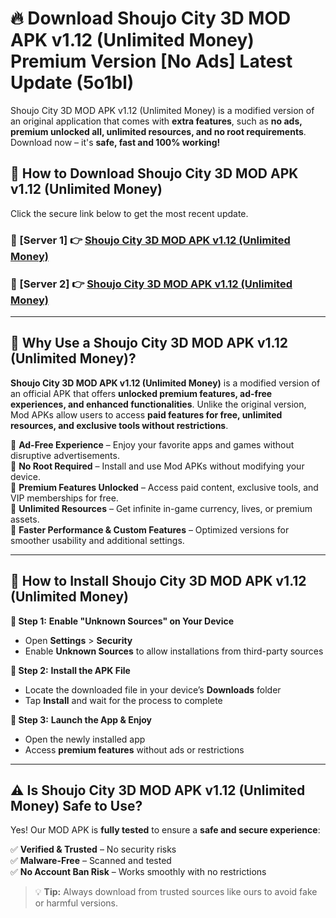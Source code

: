 # 🔥 Download Shoujo City 3D MOD APK v1.12 (Unlimited Money) Premium Version [No Ads] Latest Update (5o1bl) 

Shoujo City 3D MOD APK v1.12 (Unlimited Money) is a modified version of an original application that comes with **extra features**, such as **no ads, premium unlocked all, unlimited resources, and no root requirements**. Download now – it's **safe, fast and 100% working!**

## **📱 How to Download Shoujo City 3D MOD APK v1.12 (Unlimited Money)**  

Click the secure link below to get the most recent update.  

 ### **📌 [Server 1] 👉** [Shoujo City 3D MOD APK v1.12 (Unlimited Money)](https://apkcomod.com?title=Shoujo_City_3D_MOD_APK_v1.12_(Unlimited_Money))

 ### **📌 [Server 2] 👉** [Shoujo City 3D MOD APK v1.12 (Unlimited Money)](https://apkcomod.com?title=Shoujo_City_3D_MOD_APK_v1.12_(Unlimited_Money))

---

## **🤖 Why Use a Shoujo City 3D MOD APK v1.12 (Unlimited Money)?**  

**Shoujo City 3D MOD APK v1.12 (Unlimited Money)** is a modified version of an official APK that offers **unlocked premium features, ad-free experiences, and enhanced functionalities**. Unlike the original version, Mod APKs allow users to access **paid features for free, unlimited resources, and exclusive tools without restrictions**.

🔽 **Ad-Free Experience** – Enjoy your favorite apps and games without disruptive advertisements.  
🔽 **No Root Required** – Install and use Mod APKs without modifying your device.  
🔽 **Premium Features Unlocked** – Access paid content, exclusive tools, and VIP memberships for free.  
🔽 **Unlimited Resources** – Get infinite in-game currency, lives, or premium assets.  
🔽 **Faster Performance & Custom Features** – Optimized versions for smoother usability and additional settings.  

---

## **🚀 How to Install Shoujo City 3D MOD APK v1.12 (Unlimited Money)**  

**🔹 Step 1:** **Enable "Unknown Sources" on Your Device**  
- Open **Settings** > **Security**  
- Enable **Unknown Sources** to allow installations from third-party sources  

**🔹 Step 2:** **Install the APK File**  
- Locate the downloaded file in your device’s **Downloads** folder  
- Tap **Install** and wait for the process to complete  

**🔹 Step 3:** **Launch the App & Enjoy**  
- Open the newly installed app  
- Access **premium features** without ads or restrictions  

---

## **⚠️ Is Shoujo City 3D MOD APK v1.12 (Unlimited Money) Safe to Use?**  

Yes! Our MOD APK is **fully tested** to ensure a **safe and secure experience**:

✅ **Verified & Trusted** – No security risks  
✅ **Malware-Free** – Scanned and tested  
✅ **No Account Ban Risk** – Works smoothly with no restrictions  

> 💡 **Tip:** Always download from trusted sources like ours to avoid fake or harmful versions.
